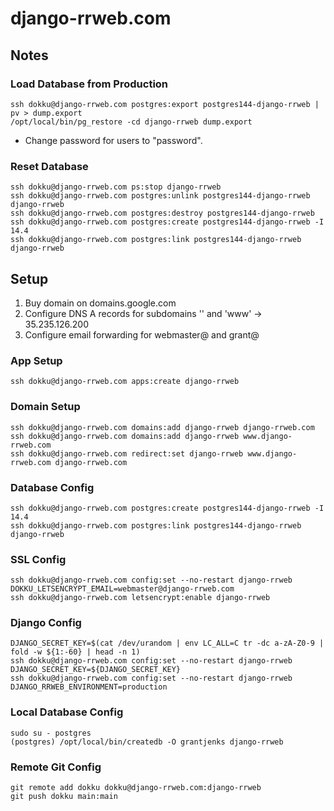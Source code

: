# django-rrweb.com


## Notes


### Load Database from Production

```
ssh dokku@django-rrweb.com postgres:export postgres144-django-rrweb | pv > dump.export
/opt/local/bin/pg_restore -cd django-rrweb dump.export
```

- Change password for users to "password".


### Reset Database

```
ssh dokku@django-rrweb.com ps:stop django-rrweb
ssh dokku@django-rrweb.com postgres:unlink postgres144-django-rrweb django-rrweb
ssh dokku@django-rrweb.com postgres:destroy postgres144-django-rrweb
ssh dokku@django-rrweb.com postgres:create postgres144-django-rrweb -I 14.4
ssh dokku@django-rrweb.com postgres:link postgres144-django-rrweb django-rrweb
```


## Setup

1. Buy domain on domains.google.com
2. Configure DNS A records for subdomains '' and 'www' -> 35.235.126.200
3. Configure email forwarding for webmaster@ and grant@


### App Setup

```
ssh dokku@django-rrweb.com apps:create django-rrweb
```


### Domain Setup

```
ssh dokku@django-rrweb.com domains:add django-rrweb django-rrweb.com
ssh dokku@django-rrweb.com domains:add django-rrweb www.django-rrweb.com
ssh dokku@django-rrweb.com redirect:set django-rrweb www.django-rrweb.com django-rrweb.com
```


### Database Config

```
ssh dokku@django-rrweb.com postgres:create postgres144-django-rrweb -I 14.4
ssh dokku@django-rrweb.com postgres:link postgres144-django-rrweb django-rrweb
```


### SSL Config

```
ssh dokku@django-rrweb.com config:set --no-restart django-rrweb DOKKU_LETSENCRYPT_EMAIL=webmaster@django-rrweb.com
ssh dokku@django-rrweb.com letsencrypt:enable django-rrweb
```


### Django Config

```
DJANGO_SECRET_KEY=$(cat /dev/urandom | env LC_ALL=C tr -dc a-zA-Z0-9 | fold -w ${1:-60} | head -n 1)
ssh dokku@django-rrweb.com config:set --no-restart django-rrweb DJANGO_SECRET_KEY=${DJANGO_SECRET_KEY}
ssh dokku@django-rrweb.com config:set --no-restart django-rrweb DJANGO_RRWEB_ENVIRONMENT=production
```


### Local Database Config

```
sudo su - postgres
(postgres) /opt/local/bin/createdb -O grantjenks django-rrweb
```


### Remote Git Config

```
git remote add dokku dokku@django-rrweb.com:django-rrweb
git push dokku main:main
```
